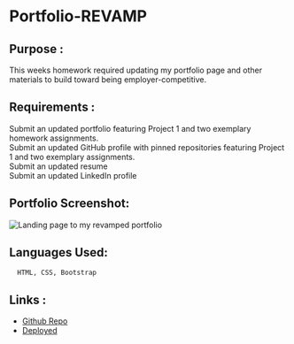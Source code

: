 # Portfolio-REVAMP

## Purpose : ##

This weeks homework required updating my portfolio page and other materials to build toward being employer-competitive.

## Requirements : ##

Submit an updated portfolio featuring Project 1 and two exemplary homework assignments.
<br>
Submit an updated GitHub profile with pinned repositories featuring Project 1 and two exemplary assignments.
<br>
Submit an updated resume
<br>
Submit an updated LinkedIn profile
  
 
 ## Portfolio Screenshot: ##
  
  ![Landing page to my revamped portfolio]()
  
 ## Languages Used: ##
  
      HTML, CSS, Bootstrap 
      
 ## Links : ##
* [Github Repo](https://github.com/natcarvajal/Portfolio-REVAMP)
* [Deployed](https://natcarvajal.github.io/Portfolio-REVAMP/)
